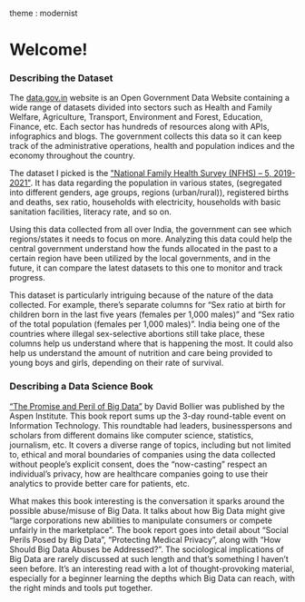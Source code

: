 theme : modernist

# Welcome!
### Describing the Dataset

The [data.gov.in](data.gov.in) website is an Open Government Data Website containing a wide range of datasets divided into sectors such as Health and Family Welfare, Agriculture, Transport, Environment and Forest, Education, Finance, etc. Each sector has hundreds of resources along with APIs, infographics and blogs. The government collects this data so it can keep track of the administrative operations, health and population indices and the economy throughout the country. 

The dataset I picked is the ["National Family Health Survey (NFHS) – 5, 2019-2021"](https://data.gov.in/catalog/national-family-health-survey-5-nfhs-5-india-districts-factsheet-data). It has data regarding the population in various states, (segregated into different genders, age groups, regions (urban/rural)), registered births and deaths, sex ratio, households with electricity, households with basic sanitation facilities, literacy rate, and so on. 

Using this data collected from all over India, the government can see which regions/states it needs to focus on more. Analyzing this data could help the central government understand how the funds allocated in the past to a certain region have been utilized by the local governments, and in the future, it can compare the latest datasets to this one to monitor and track progress. 

This dataset is particularly intriguing because of the nature of the data collected. For example, there’s separate columns for “Sex ratio at birth for children born in the last five years (females per 1,000 males)” and “Sex ratio of the total population (females per 1,000 males)”. India being one of the countries where illegal sex-selective abortions still take place, these columns help us understand where that is happening the most. It could also help us understand the amount of nutrition and care being provided to young boys and girls, depending on their rate of survival. 


### Describing a Data Science Book 

[“The Promise and Peril of Big Data”](https://www.aspeninstitute.org/wp-content/uploads/files/content/docs/pubs/The_Promise_and_Peril_of_Big_Data.pdf) by David Bollier was published by the Aspen Institute. This book report sums up the 3-day round-table event on Information Technology. This roundtable had leaders, businesspersons and scholars from different domains like computer science, statistics, journalism, etc. It covers a diverse range of topics, including but not limited to, ethical and moral boundaries of companies using the data collected without people’s explicit consent, does the “now-casting” respect an individual’s privacy, how are healthcare companies going to use their analytics to provide better care for patients, etc.  

What makes this book interesting is the conversation it sparks around the possible abuse/misuse of Big Data. It talks about how Big Data might give “large corporations new abilities to manipulate consumers or compete unfairly in the marketplace”. The book report goes into detail about “Social Perils Posed by Big Data”, “Protecting Medical Privacy”, along with “How Should Big Data Abuses be Addressed?”. The sociological implications of Big Data are rarely discussed at such length and that’s something I haven’t seen before. It’s an interesting read with a lot of thought-provoking material, especially for a beginner learning the depths which Big Data can reach, with the right minds and tools put together.

